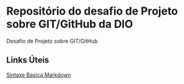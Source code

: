 # Repositório do desafio de Projeto sobre GIT/GitHub da DIO
Desafio de Projeto sobre GIT/GitHub

## Links Úteis
[Sintaxe Basica Markdown](https://www.markdownguide.org/)
